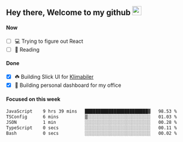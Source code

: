 ## Hey there, Welcome to my github <img src="https://media.giphy.com/media/hvRJCLFzcasrR4ia7z/giphy.gif" width="25px">

#### Now
- [ ] 💻 Trying to figure out React
- [ ] 📕 Reading

#### Done
- [x] ☘️ Building Slick UI for [Klimabiler](https://klimabiler.dk)
- [x] 🚀 Building personal dashboard for my office
 
 #### Focused on this week
<!--START_SECTION:waka-->

```txt
JavaScript    9 hrs 39 mins   ████████████████████████▓   98.53 %
TSConfig      6 mins          ▒░░░░░░░░░░░░░░░░░░░░░░░░   01.03 %
JSON          1 min           ░░░░░░░░░░░░░░░░░░░░░░░░░   00.28 %
TypeScript    0 secs          ░░░░░░░░░░░░░░░░░░░░░░░░░   00.11 %
Bash          0 secs          ░░░░░░░░░░░░░░░░░░░░░░░░░   00.02 %
```

<!--END_SECTION:waka-->

